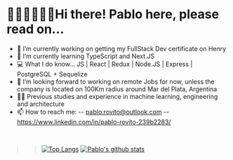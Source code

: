 # 👨‍💻👨‍💻👨‍💻Hi there! Pablo here, please read on... 


- 🔭 I’m currently working on getting my FullStack Dev certificate on Henry
- 🌱 I’m currently learning TypeScript and Next.JS
- 💻 What I do know... JS | React | Redux | Node.JS | Express | PostgreSQL + Sequelize
- 👯 I’m looking forward to working on remote Jobs for now, unless the company is located on 100Km radius around Mar del Plata, Argentina
- 👨‍🎓 Previous studies and experience in machine learning, engineering and architecture
- 📫 How to reach me: 
-- pablo.rovito@outlook.com 
-- <a href="https://www.linkedin.com/in/pablo-rovito-239b2283/">https://www.linkedin.com/in/pablo-rovito-239b2283/</a> 

<br/>

>>[![Top Langs](https://github-readme-stats.vercel.app/api/top-langs/?username=Pablo-Rovito)](https://github.com/anuraghazra/github-readme-stats)
>>[![Pablo's github stats](https://github-readme-stats.vercel.app/api?username=Pablo-Rovito&count_private=true&show_icons=true&theme=radical&hide_rank=false)](https://github.com/anuraghazra/github-readme-stats)
